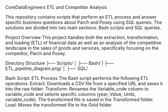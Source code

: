 CoreDataEngineers ETL and Competitor Analysis

This repository contains scripts that perform an ETL process and answer specific business questions about Parch and Posey using SQL queries. The solutions are divided into two main sections: Bash scripts and SQL queries.

Project Overview
This project handles both the extraction, transformation, and loading (ETL) of financial data as well as an analysis of the competitive landscape in the sales of goods and services, specifically focusing on the competitor, Parch and Posey.

Directory Structure
├── Scripts/
│   ├── Bash/
|   ├── ETL_pipeline_diagram.png/
│   ├── SQL/

Bash Script: ETL Process
The Bash script performs the following ETL operations:
Extract: Downloads a CSV file from a specified URL and saves it into the raw folder.
Transform: Renames the Variable_code column to variable_code and selects specific columns (year, Value, Units, variable_code). The transformed file is saved in the Transformed folder.
Load: Moves the transformed file to the Gold folder.
